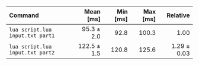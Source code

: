| Command | Mean [ms] | Min [ms] | Max [ms] | Relative |
|:---|---:|---:|---:|---:|
| `lua script.lua input.txt part1` | 95.3 ± 2.0 | 92.8 | 100.3 | 1.00 |
| `lua script.lua input.txt part2` | 122.5 ± 1.5 | 120.8 | 125.6 | 1.29 ± 0.03 |

